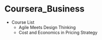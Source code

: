 # Coursera_Business

* Course List
	* Agile Meets Design Thinking
	* Cost and Economics in Pricing Strategy